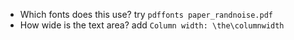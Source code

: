  - Which fonts does this use? try `pdffonts paper_randnoise.pdf`
 - How wide is the text area? add `Column width: \the\columnwidth`
